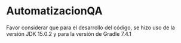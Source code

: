 # AutomatizacionQA
Favor considerar que para el desarrollo del código, se hizo uso de la versión JDK 15.0.2 y para la versión de Gradle 7.4.1
